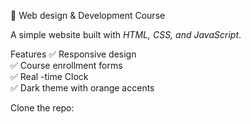  📒 Web design & Development Course

A simple website built with *HTML, CSS, and JavaScript*.

Features
✅ Responsive design<br> 
✅ Course enrollment forms<br>
✅ Real -time Clock<br>
✅ Dark theme with orange accents<br>

Clone the repo:  
   ```bash
